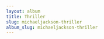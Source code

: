 ```yaml
---
layout: album
title: Thriller
slug: michaeljackson-thriller
album_slug: michaeljackson-thriller
---
```

